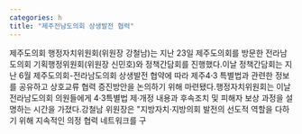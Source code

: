 ```yaml
---
categories: h
title: "제주전남도의회 상생발전 협력"
---
```

제주도의회 행정자치위원회(위원장 강철남)는 지난 23일 제주도의회를 방문한 전라남도의회 기획행정위원회(위원장 신민호)와 정책간담회를 진행했다.이날 정책간담회는 지난 6월 제주도의회-전라남도의회 상생발전 협약에 따라 제주4·3 특별법과 관련한 정보를 공유하고 상호교류 협력 증진방안을 논의하기 위해 마련됐다.행정자치위원회는 이날 전라남도의회 의원들에게 4·3특별법 제·개정 내용과 후속조치 및 피해자 보상 과정을 설명하는 시간을 가졌다.강철남 위원장은 "지방자치·지방의회 발전의 선도적 역할을 다하기 위해 지속적인 의정 협력 네트워크를 구